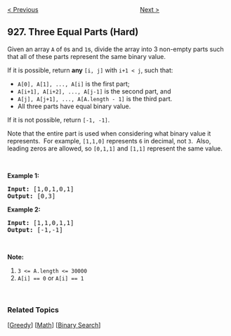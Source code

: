 <!--|This file generated by command(leetcode description); DO NOT EDIT.    |-->
<!--+----------------------------------------------------------------------+-->
<!--|@author    Openset <openset.wang@gmail.com>                           |-->
<!--|@link      https://github.com/openset                                 |-->
<!--|@home      https://github.com/openset/leetcode                        |-->
<!--+----------------------------------------------------------------------+-->

[< Previous](https://github.com/openset/leetcode/tree/master/problems/flip-string-to-monotone-increasing "Flip String to Monotone Increasing")
　　　　　　　　　　　　　　　　
[Next >](https://github.com/openset/leetcode/tree/master/problems/minimize-malware-spread-ii "Minimize Malware Spread II")

## 927. Three Equal Parts (Hard)

<p>Given an array <code>A</code> of <code>0</code>s and <code>1</code>s, divide the array into 3 non-empty parts such that all of these parts represent the same binary value.</p>

<p>If it is possible, return <strong>any</strong> <code>[i, j]</code>&nbsp;with <code>i+1 &lt; j</code>, such that:</p>

<ul>
	<li><code>A[0], A[1], ..., A[i]</code> is the first part;</li>
	<li><code>A[i+1], A[i+2], ..., A[j-1]</code> is the second part, and</li>
	<li><code>A[j], A[j+1], ..., A[A.length - 1]</code> is the third part.</li>
	<li>All three parts have equal binary value.</li>
</ul>

<p>If it is not possible, return <code>[-1, -1]</code>.</p>

<p>Note that the entire part is used when considering what binary value it represents.&nbsp; For example, <code>[1,1,0]</code>&nbsp;represents <code>6</code>&nbsp;in decimal,&nbsp;not <code>3</code>.&nbsp; Also, leading zeros are allowed, so&nbsp;<code>[0,1,1]</code> and <code>[1,1]</code> represent the same value.</p>

<p>&nbsp;</p>

<p><strong>Example 1:</strong></p>

<pre>
<strong>Input: </strong><span id="example-input-1-1">[1,0,1,0,1]</span>
<strong>Output: </strong><span id="example-output-1">[0,3]</span>
</pre>

<div>
<p><strong>Example 2:</strong></p>

<pre>
<strong>Input: </strong><span id="example-input-2-1">[1,1,0,1,1]</span>
<strong>Output: </strong><span id="example-output-2">[-1,-1]</span></pre>
</div>

<p>&nbsp;</p>

<p><strong>Note:</strong></p>

<ol>
	<li><code>3 &lt;= A.length &lt;= 30000</code></li>
	<li><code>A[i] == 0</code>&nbsp;or <code>A[i] == 1</code></li>
</ol>

<div>
<div>&nbsp;</div>
</div>

### Related Topics
  [[Greedy](https://github.com/openset/leetcode/tree/master/tag/greedy/README.md)]
  [[Math](https://github.com/openset/leetcode/tree/master/tag/math/README.md)]
  [[Binary Search](https://github.com/openset/leetcode/tree/master/tag/binary-search/README.md)]
